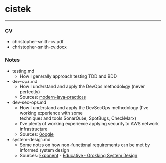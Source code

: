 # cistek
---

### CV
* christopher-smith-cv.pdf
* christopher-smith-cv.docx

### Notes  

* testing.md
  * How I generally approach testing TDD and BDD
* dev-ops.md
  * How I understand and apply the DevOps methodology (never perfectly)
  * Sources: [modern-java-practices](https://github.com/binkley/modern-java-practices/wiki/) 
* dev-sec-ops.md
  * How I understand and apply the DevSecOps methodology (I've working experience with some  
techniques and tools SonarQube, SpotBugs, CheckMarx)
  * I've plenty of working experience applying security to AWS network infrastructure
  * Sources: [Google](google.com)
* system-design.md
  * Some notes on how non-functional requirements can be met by informed system design
  * Sources: [Exponent](https://www.tryexponent.com/) - [Educative - Grokking System Design](https://www.educative.io/path/scalability-system-design)  
